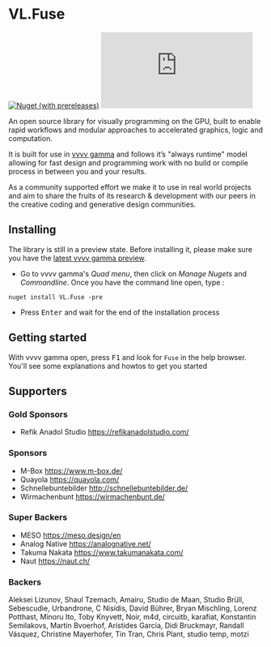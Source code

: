 # VL.Fuse

[![Nuget (with prereleases)](https://img.shields.io/nuget/vpre/VL.Fuse?logo=nuget&style=flat-square)](https://www.nuget.org/packages/VL.Fuse/) [![Matrix](https://img.shields.io/matrix/VL.Fuse:matrix.org?label=chat%20on%20element&logo=element&style=flat-square)](https://app.element.io/#/room/#VL.Fuse:matrix.org)

An open source library for visually programming on the GPU, built to enable rapid workflows and modular approaches to accelerated graphics, logic and computation. 

It is built for use in [vvvv gamma](https://visualprogramming.net/) and follows it’s "always runtime" model allowing for fast design and programming work with no build or compile process in between you and your results.

As a community supported effort we make it to use in real world projects and aim to share the fruits of its research & development with our peers in the creative coding and generative design communities.

## Installing

The library is still in a preview state. Before installing it, please make sure you have the [latest vvvv gamma preview](https://visualprogramming.net/#Download).

- Go to vvvv gamma's _Quad menu_, then click on _Manage Nugets_ and _Commandline_. Once you have the command line open, type :

```
nuget install VL.Fuse -pre
```

- Press <kbd>Enter</kbd> and wait for the end of the installation process

## Getting started

With vvvv gamma open, press <kbd>F1</kbd> and look for `Fuse` in the help browser. You'll see some explanations and howtos to get you started



## Supporters
### Gold Sponsors
* Refik Anadol Studio   https://refikanadolstudio.com/
### Sponsors
* M-Box             	https://www.m-box.de/
* Quayola         		https://quayola.com/
* Schnellebuntebilder   http://schnellebuntebilder.de/
* Wirmachenbunt     	https://wirmachenbunt.de/
### Super Backers
* MESO             		https://meso.design/en
* Analog Native         https://analognative.net/
* Takuma Nakata     	https://www.takumanakata.com/
* Naut             		https://naut.ch/
 
### Backers
Aleksei Lizunov, Shaul Tzemach, Amairu, Studio de Maan, Studio Brüll, Sebescudie, Urbandrone, C Nisidis, David Bührer, Bryan Mischling, Lorenz Potthast, Minoru Ito, Toby Knyvett, Noir, m4d, circuitb, karafiat, Konstantin Semilakovs, Martin Bvoerhof, Arístides García, Didi Bruckmayr, Randall Vásquez, Christine Mayerhofer, Tin Tran, Chris Plant, studio temp, motzi
